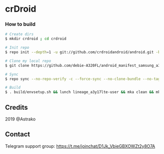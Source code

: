 # crDroid

### How to build ###

```bash
# Create dirs
$ mkdir crdroid ; cd crdroid

# Init repo
$ repo init --depth=1 -u git://github.com/crdroidandroid/android.git -b 10.0

# Clone my local repo
$ git clone https://github.com/debie-A320FL/android_manifest_samsung_a3y17lte.git -b crdroid .repo/local_manifests

# Sync
$ repo sync --no-repo-verify -c --force-sync --no-clone-bundle --no-tags --optimized-fetch --prune -j`nproc`

# Build
$ . build/envsetup.sh && lunch lineage_a3y17lte-user && mka clean && mka api-stubs-docs && mka hiddenapi-lists-docs && mka system-api-stubs-docs && mka test-api-stubs-docs && mka bacon -j`nproc`
```

## Credits
2019 @Astrako

## Contact
Telegram support group: https://t.me/joinchat/D1Jk_VbieGBXOWZt2y8O7A
